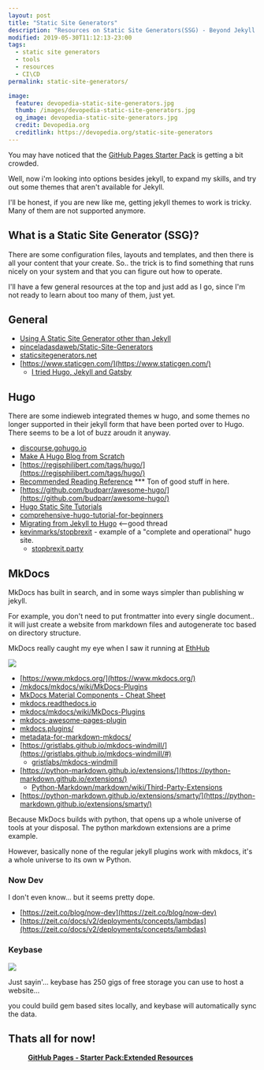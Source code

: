 ```yaml
---
layout: post
title: "Static Site Generators"
description: "Resources on Static Site Generators(SSG) - Beyond Jekyll."
modified: 2019-05-30T11:12:13-23:00
tags: 
  - static site generators
  - tools
  - resources
  - CI\CD
permalink: static-site-generators/

image:
  feature: devopedia-static-site-generators.jpg
  thumb: /images/devopedia-static-site-generators.jpg
  og_image: devopedia-static-site-generators.jpg
  credit: Devopedia.org
  creditlink: https://devopedia.org/static-site-generators
---
```


You may have noticed that the [GitHub Pages Starter Pack](https://infomienr.id/web-work/github-pages-starter-pack/) is getting a bit crowded.

Well, now i'm looking into options besides jekyll, to expand my skills, and try out some themes that aren't available for Jekyll.

I'll be honest, if you are new like me, getting jekyll themes to work is tricky. Many of them are not supported anymore.


## What is a Static Site Generator (SSG)?

There are some configuration files, layouts and templates, and then there is all your content that your create. So.. the trick is to find something that runs nicely on your system and that you can figure out how to operate.

I'll have a few general resources at the top and just add as I go, since I'm not ready to learn about too many of them, just yet.

## General

* [Using A Static Site Generator other than Jekyll](https://help.github.com/en/articles/using-a-static-site-generator-other-than-jekyll)
* [pinceladasdaweb/Static-Site-Generators](https://github.com/pinceladasdaweb/Static-Site-Generators)
* [staticsitegenerators.net](https://staticsitegenerators.net)
* [https://www.staticgen.com/](https://www.staticgen.com/)
  * [I tried Hugo, Jekyll and Gatsby](https://news.ycombinator.com/item?id=17952234)


## Hugo

There are some indieweb integrated themes w hugo, and some themes no longer supported in their jekyll form that have been ported over to Hugo. There seems to be a lot of buzz aroudn it anyway.

* [discourse.gohugo.io](https://discourse.gohugo.io)
* [Make A Hugo Blog from Scratch](https://zwbetz.com/make-a-hugo-blog-from-scratch/)
* [https://regisphilibert.com/tags/hugo/](https://regisphilibert.com/tags/hugo/)
* [Recommended Reading Reference](https://discourse.gohugo.io/t/recommended-reading-reference/14815) *** Ton of good stuff in here.
* [https://github.com/budparr/awesome-hugo/](https://github.com/budparr/awesome-hugo/)
* [Hugo Static Site Tutorials](https://kodify.net/hugo-static-site-tutorials/)
* [comprehensive-hugo-tutorial-for-beginners](https://discourse.gohugo.io/t/comprehensive-hugo-tutorial-for-beginners/12586/4)
* [Migrating from Jekyll to Hugo](https://news.ycombinator.com/item?id=17387103) <--good thread
* [kevinmarks/stopbrexit](https://github.com/kevinmarks/stopbrexit) -  example of a "complete and operational" hugo site.
  * [stopbrexit.party](http://stopbrexit.party/)

## MkDocs

MkDocs has built in search, and in some ways simpler than publishing w jekyll.

For example, you don't need to put frontmatter into every single document.. it will just create a website from markdown files and autogenerate toc based on directory structure.

MkDocs really caught my eye when I saw it running at [EthHub](https://docs.ethhub.io/)

![](https://i.imgur.com/c7Ik39r.png)

* [https://www.mkdocs.org/](https://www.mkdocs.org/)
* [/mkdocs/mkdocs/wiki/MkDocs-Plugins](https://github.com/mkdocs/mkdocs/wiki/MkDocs-Plugins)
* [MkDocs Material Components - Cheat Sheet](https://yakworks.github.io/mkdocs-material-components/cheat-sheet/)
* [mkdocs.readthedocs.io](https://mkdocs.readthedocs.io)
* [mkdocs/mkdocs/wiki/MkDocs-Plugins](https://github.com/mkdocs/mkdocs/wiki/MkDocs-Plugins)
* [mkdocs-awesome-pages-plugin](https://github.com/lukasgeiter/mkdocs-awesome-pages-plugin)
* [mkdocs.plugins/](https://www.wheelodex.org/entry-points/mkdocs.plugins/)
* [metadata-for-markdown-mkdocs/](https://blogs.pjjk.net/phil/metadata-for-markdown-mkdocs/)
* [https://gristlabs.github.io/mkdocs-windmill/](https://gristlabs.github.io/mkdocs-windmill/#)
  * [gristlabs/mkdocs-windmill](https://github.com/gristlabs/mkdocs-windmill)
* [https://python-markdown.github.io/extensions/](https://python-markdown.github.io/extensions/)
  * [Python-Markdown/markdown/wiki/Third-Party-Extensions](https://github.com/Python-Markdown/markdown/wiki/Third-Party-Extensions)
* [https://python-markdown.github.io/extensions/smarty/](https://python-markdown.github.io/extensions/smarty/)

Because MkDocs builds with python, that opens up a whole universe of tools at your disposal. The python markdown extensions are a prime example.

However, basically none of the regular jekyll plugins work with mkdocs, it's a whole universe to its own w Python.


### Now Dev

I don't even know... but it seems pretty dope.

* [https://zeit.co/blog/now-dev](https://zeit.co/blog/now-dev)
* [https://zeit.co/docs/v2/deployments/concepts/lambdas](https://zeit.co/docs/v2/deployments/concepts/lambdas)


### Keybase

![](https://imgur.com/PVUAaAu.png)

Just sayin'... keybase has 250 gigs of free storage you can use to host a website...

you could build gem based sites locally, and keybase will automatically sync the data.




## Thats all for now!

<figure class="full">
	<img src="https://infominer.id/web-work/images/gh-pages-starter-pack.png" alt="">
	<figcaption><a href="https://infominer.id/web-work/github-pages-starter-pack/"><b>GitHub Pages - Starter Pack:Extended Resources</b></a></figcaption>
</figure>

